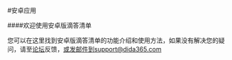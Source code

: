 #安卓应用

####欢迎使用安卓版滴答清单

您可以在这里找到安卓版滴答清单的功能介绍和使用方法，如果没有解决您的疑问，请至[论坛](http://help.dida365.com/questions)反馈，或发邮件到support@dida365.com


